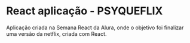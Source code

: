 # React aplicação - PSYQUEFLIX

Aplicação criada na Semana React da Alura, onde o objetivo foi finalizar uma versão da netflix, criada com React.


